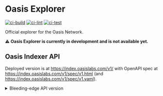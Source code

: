 # Oasis Explorer

[![ci-build](https://github.com/buberdds/explorer/actions/workflows/ci-build.yaml/badge.svg)](https://github.com/buberdds/explorer/actions/workflows/ci-build.yaml)
[![ci-lint](https://github.com/buberdds/explorer/actions/workflows/ci-lint.yaml/badge.svg)](https://github.com/buberdds/explorer/actions/workflows/ci-lint.yaml)
[![ci-test](https://github.com/buberdds/explorer/actions/workflows/ci-test.yaml/badge.svg)](https://github.com/buberdds/explorer/actions/workflows/ci-test.yaml)

Official explorer for the Oasis Network.

:warning: **Oasis Explorer is currently in development and is not available yet.**

## Oasis Indexer API

Deployed version is at https://index.oasislabs.com/v1/ with OpenAPI spec at https://index.oasislabs.com/v1/spec/v1.html (and https://index.oasislabs.com/v1/spec/v1.yaml).

<details>
<summary>
Bleeding-edge API version
</summary>

OpenAPI spec for the bleeding-edge version is at https://github.com/oasisprotocol/oasis-indexer/blob/main/api/spec/v1.yaml.

To quickly run latest emerald indexer locally without running a node, replace https://github.com/oasisprotocol/oasis-indexer/blob/d48de37/tests/e2e/config/e2e-dev.yml#L1-L8 with:

```yaml
analysis:
  analyzers:
    - name: emerald_main_damask
      chain_id: oasis-3
      rpc: grpc.oasis.dev:443
      chaincontext: b11b369e0da5bb230b220127f5e7b242d385ef8c6f54906243f30af63c815535
      # Use the latest round from oasisscan (easier than gRPC)
      # https://www.oasisscan.com/paratimes/000000000000000000000000000000000000000000000000e2eaa99fc008f87f/roundList
      to: <latest round>
      from: <latest round - 500>
```

and run

```sh
make docker
make start-docker-e2e
REACT_APP_API=http://localhost:8008/v1/ yarn start
```

</details>
